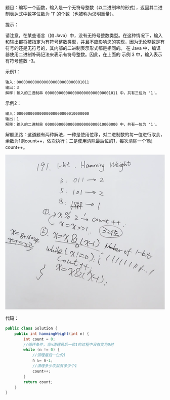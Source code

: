 题目：编写一个函数，输入是一个无符号整数（以二进制串的形式），返回其二进制表达式中数字位数为 '1' 的个数（也被称为汉明重量）。

提示：

请注意，在某些语言（如 Java）中，没有无符号整数类型。在这种情况下，输入和输出都将被指定为有符号整数类型，并且不应影响您的实现，因为无论整数是有符号的还是无符号的，其内部的二进制表示形式都是相同的。
在 Java 中，编译器使用二进制补码记法来表示有符号整数。因此，在上面的 示例 3 中，输入表示有符号整数 -3。

示例1：

```shell
输入：00000000000000000000000000001011
输出：3
解释：输入的二进制串 00000000000000000000000000001011 中，共有三位为 '1'。
```

示例2：

```shell
输入：00000000000000000000000010000000
输出：1
解释：输入的二进制串 00000000000000000000000010000000 中，共有一位为 '1'。
```

解题思路：这道题有两种解法，一种是使用位移，对二进制数的每一位进行取余，余数为1则count++，依次执行；二是使用清除最后位的1，每次清除一个1就count++。

![weigth](./191/weigth.png)

代码：

```java
public class Solution {
    public int hammingWeight(int n) {
        int count = 0;
      	//循环条件，当n清理最后一位1的过程中没有变为0时
        while (n != 0) {
            //清理最后一位的1
            n &= n-1;
            //清理多少次就有多少个1
            count++;
        }
        return count;
    }
}
```

